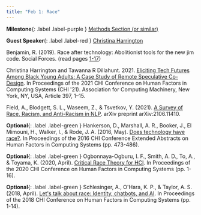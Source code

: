 ```yaml
---
title: "Feb 1: Race"
---
```


**Milestone**{: .label .label-purple } [Methods Section (or similar)](https://canvas.uw.edu/courses/1696045/assignments/8798315)

**Guest Speaker**{: .label .label-red } [Christina Harrington](https://www.christinaharrington.me/) 

Benjamin, R. (2019). Race after technology: Abolitionist tools for the new jim code. Social Forces. (read pages [1-17](https://drive.google.com/file/d/1qK-P4LS2JhTI_RXFCEeu1yGwGjPjPFtL/view?usp=sharing))  

Christina Harrington and Tawanna R Dillahunt. 2021. [Eliciting Tech Futures Among Black Young Adults: A Case Study of Remote Speculative Co-Design](https://doi.org/10.1145/3411764.3445723). In Proceedings of the 2021 CHI Conference on Human Factors in Computing Systems (CHI '21). Association for Computing Machinery, New York, NY, USA, Article 397, 1–15. 

Field, A., Blodgett, S. L., Waseem, Z., & Tsvetkov, Y. (2021). [A Survey of Race, Racism, and Anti-Racism in NLP](https://arxiv.org/pdf/2106.11410.pdf). arXiv preprint arXiv:2106.11410.


**Optional**{: .label .label-green } Hankerson, D., Marshall, A. R., Booker, J., El Mimouni, H., Walker, I., & Rode, J. A. (2016, May). [Does technology have race?](https://dl.acm.org/doi/pdf/10.1145/2851581.2892578?casa_token=sa47s_b-ibEAAAAA:s4l-ithHie-ESAaIIoCactUbqZsaNDRavXd4PwqlsGDy-4MpwdafKu0hbEsOMfWorhYTUpqn2C193g). In Proceedings of the 2016 CHI Conference Extended Abstracts on Human Factors in Computing Systems (pp. 473-486).

**Optional**{: .label .label-green } Ogbonnaya-Ogburu, I. F., Smith, A. D., To, A., & Toyama, K. (2020, April). [Critical Race Theory for HCI](https://drive.google.com/file/d/1mqdkYkv_bA_3GmQTSQSxdJQ3dITijpCR/view?usp=sharing). In Proceedings of the 2020 CHI Conference on Human Factors in Computing Systems (pp. 1-16).

**Optional**{: .label .label-green } Schlesinger, A., O'Hara, K. P., & Taylor, A. S. (2018, April). [Let's talk about race: Identity, chatbots, and AI](https://drive.google.com/file/d/1YXLvAhbTgd5rPUHDz0Yc42nIMRn_CO7d/view?usp=sharing). In Proceedings of the 2018 CHI Conference on Human Factors in Computing Systems (pp. 1-14).

